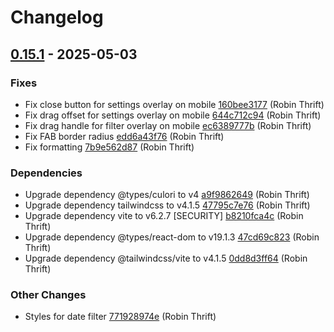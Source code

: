 # Changelog

## [0.15.1](https://github.com/RobinThrift/conveyor/releases/tag/v0.15.1) - 2025-05-03

### <!-- 1 -->Fixes

- Fix close button for settings overlay on mobile [160bee3177](https://github.com/RobinThrift/conveyor/commit/160bee31770bf60b0012dc138e7143b743e3225e) (Robin Thrift)
- Fix drag offset for settings overlay on mobile [644c712c94](https://github.com/RobinThrift/conveyor/commit/644c712c94195c0cc5c7d3cb18cf2d11f69bd000) (Robin Thrift)
- Fix drag handle for filter overlay on mobile [ec6389777b](https://github.com/RobinThrift/conveyor/commit/ec6389777bf9c61045bd48990fd595060857ec16) (Robin Thrift)
- Fix FAB border radius [edd6a43f76](https://github.com/RobinThrift/conveyor/commit/edd6a43f760c67e9deac98acdf553cf1578681b7) (Robin Thrift)
- Fix formatting [7b9e562d87](https://github.com/RobinThrift/conveyor/commit/7b9e562d87151dcd68e09b8a9674e360e9cd5bc0) (Robin Thrift)

### <!-- 4 -->Dependencies

- Upgrade dependency @types/culori to v4 [a9f9862649](https://github.com/RobinThrift/conveyor/commit/a9f9862649be7a9c57e6e4a106de94e314a154ae) (Robin Thrift)
- Upgrade dependency tailwindcss to v4.1.5 [47795c7e76](https://github.com/RobinThrift/conveyor/commit/47795c7e7637baa67330b26f69772543045a69e0) (Robin Thrift)
- Upgrade dependency vite to v6.2.7 [SECURITY] [b8210fca4c](https://github.com/RobinThrift/conveyor/commit/b8210fca4c03106fed68e6838c6dff213cf0f969) (Robin Thrift)
- Upgrade dependency @types/react-dom to v19.1.3 [47cd69c823](https://github.com/RobinThrift/conveyor/commit/47cd69c823ed78edb6f2f2f9b2297b409fc7dbbe) (Robin Thrift)
- Upgrade dependency @tailwindcss/vite to v4.1.5 [0dd8d3ff64](https://github.com/RobinThrift/conveyor/commit/0dd8d3ff6408acfbae3c34e87ebf91e3d2b1dcd8) (Robin Thrift)

### <!-- 6 -->Other Changes

- Styles for date filter [771928974e](https://github.com/RobinThrift/conveyor/commit/771928974e40a288c341d2c50c45489d40df505e) (Robin Thrift)

[0.15.1]: https://github.com/RobinThrift/conveyor/compare/v0.15.0..v0.15.1

